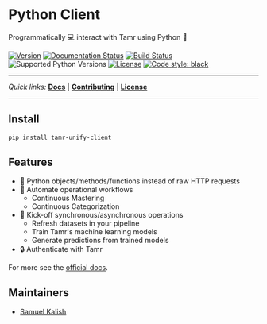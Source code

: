 # Python Client
Programmatically 💻 interact with Tamr using Python 🐍

[![Version](https://img.shields.io/pypi/v/tamr-unify-client.svg?style=flat-square)](https://pypi.org/project/tamr-unify-client/)
[![Documentation Status](https://readthedocs.org/projects/tamr-client/badge/?version=stable&style=flat-square)](https://tamr-client.readthedocs.io/en/stable/?badge=stable)
[![Build Status](https://img.shields.io/github/workflow/status/Datatamer/tamr-client/CI?&style=flat-square)](https://github.com/Datatamer/tamr-client/actions?query=workflow%3ACI)
![Supported Python Versions](https://img.shields.io/pypi/pyversions/tamr-unify-client.svg?style=flat-square)
[![License](https://img.shields.io/pypi/l/tamr-unify-client.svg?style=flat-square)](LICENSE)
[![Code style: black](https://img.shields.io/badge/code%20style-black-000000.svg?style=flat-square)](https://github.com/ambv/black)

---

*Quick links:*
**[Docs](https://tamr-client.readthedocs.io/en/stable/)** |
**[Contributing](https://tamr-client.readthedocs.io/en/stable/contributor-guide.html)** |
**[License](https://github.com/Datatamer/tamr-client/blob/main/LICENSE)**

---

## Install

```sh
pip install tamr-unify-client
```

## Features
- 🐍 Python objects/methods/functions instead of raw HTTP requests
- 🤖 Automate operational workflows
  - Continuous Mastering
  - Continuous Categorization
- 🚀 Kick-off synchronous/asynchronous operations
  - Refresh datasets in your pipeline
  - Train Tamr's machine learning models
  - Generate predictions from trained models
- 🔒 Authenticate with Tamr

For more see the [official docs](https://tamr-client.readthedocs.io/en/stable/).

## Maintainers

- [Samuel Kalish](https://github.com/skalish)
